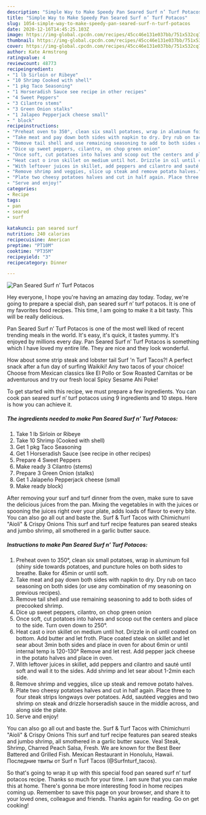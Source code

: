 ```yaml
---
description: "Simple Way to Make Speedy Pan Seared Surf n’ Turf Potacos"
title: "Simple Way to Make Speedy Pan Seared Surf n’ Turf Potacos"
slug: 1054-simple-way-to-make-speedy-pan-seared-surf-n-turf-potacos
date: 2020-12-16T14:45:25.103Z
image: https://img-global.cpcdn.com/recipes/45cc46e131e037bb/751x532cq70/pan-seared-surf-n-turf-potacos-recipe-main-photo.jpg
thumbnail: https://img-global.cpcdn.com/recipes/45cc46e131e037bb/751x532cq70/pan-seared-surf-n-turf-potacos-recipe-main-photo.jpg
cover: https://img-global.cpcdn.com/recipes/45cc46e131e037bb/751x532cq70/pan-seared-surf-n-turf-potacos-recipe-main-photo.jpg
author: Kate Armstrong
ratingvalue: 4
reviewcount: 48773
recipeingredient:
- "1 lb Sirloin or Ribeye"
- "10 Shrimp Cooked with shell"
- "1 pkg Taco Seasoning"
- "1 Horseradish Sauce see recipe in other recipes"
- "4 Sweet Peppers"
- "3 Cilantro stems"
- "3 Green Onion stalks"
- "1 Jalapeo Pepperjack cheese small"
- " block"
recipeinstructions:
- "Preheat oven to 350°, clean six small potatoes, wrap in aluminum foil (shiny side towards potatoes, and puncture holes on both sides to breathe. Bake for 45min or until soft."
- "Take meat and pay down both sides with napkin to dry. Dry rub on taco seasoning on both sides (or use any combination of my seasoning on previous recipes)."
- "Remove tail shell and use remaining seasoning to add to both sides of precooked shrimp."
- "Dice up sweet peppers, cilantro, on chop green onion"
- "Once soft, cut potatoes into halves and scoop out the centers and place to the side. Turn oven down to 250°."
- "Heat cast o iron skillet on medium until hot. Drizzle in oil until coated on bottom. Add butter and let froth. Place coated steak on skillet and let sear about 3min both sides and place in oven for about 6min or until internal temp is 120-130° Remove and let rest. Add pepper jack cheese in the potato halves and place in oven."
- "With leftover juices in skillet, add peppers and cilantro and sauté until soft and wall it to the sides. Add shrimp and let sear about 1-2min each side."
- "Remove shrimp and veggies, slice up steak and remove potato halves."
- "Plate two cheesy potatoes halves and cut in half again. Place three to four steak strips longways over potatoes. Add, sautéed veggies and two shrimp on steak and drizzle horseradish sauce in the middle across, and along side the plate."
- "Serve and enjoy!"
categories:
- Recipe
tags:
- pan
- seared
- surf

katakunci: pan seared surf 
nutrition: 240 calories
recipecuisine: American
preptime: "PT10M"
cooktime: "PT35M"
recipeyield: "3"
recipecategory: Dinner

---
```



![Pan Seared Surf n’ Turf Potacos](https://img-global.cpcdn.com/recipes/45cc46e131e037bb/751x532cq70/pan-seared-surf-n-turf-potacos-recipe-main-photo.jpg)

Hey everyone, I hope you're having an amazing day today. Today, we're going to prepare a special dish, pan seared surf n’ turf potacos. It is one of my favorites food recipes. This time, I am going to make it a bit tasty. This will be really delicious.

Pan Seared Surf n’ Turf Potacos is one of the most well liked of recent trending meals in the world. It's easy, it's quick, it tastes yummy. It's enjoyed by millions every day. Pan Seared Surf n’ Turf Potacos is something which I have loved my entire life. They are nice and they look wonderful.

How about some strip steak and lobster tail Surf &#39;n Turf Tacos?! A perfect snack after a fun day of surfing Waikiki! Any two tacos of your choice! Choose from Mexican classics like El Pollo or Sow Roasted Carnitas or be adventurous and try our fresh local Spicy Sesame Ahi Poke!


To get started with this recipe, we must prepare a few ingredients. You can cook pan seared surf n’ turf potacos using 9 ingredients and 10 steps. Here is how you can achieve it.

<!--inarticleads1-->

##### The ingredients needed to make Pan Seared Surf n’ Turf Potacos:

1. Take 1 lb Sirloin or Ribeye
1. Take 10 Shrimp (Cooked with shell)
1. Get 1 pkg Taco Seasoning
1. Get 1 Horseradish Sauce (see recipe in other recipes)
1. Prepare 4 Sweet Peppers
1. Make ready 3 Cilantro (stems)
1. Prepare 3 Green Onion (stalks)
1. Get 1 Jalapeño Pepperjack cheese (small
1. Make ready  block)


After removing your surf and turf dinner from the oven, make sure to save the delicious juices from the pan. Mixing the vegetables in with the juices or spooning the juices right over your plate, adds loads of flavor to every bite. You can also go all out and baste the. Surf &amp; Turf Tacos with Chimichurri &#34;Aioli&#34; &amp; Crispy Onions This surf and turf recipe features pan seared steaks and jumbo shrimp, all smothered in a garlic butter sauce. 

<!--inarticleads2-->

##### Instructions to make Pan Seared Surf n’ Turf Potacos:

1. Preheat oven to 350°, clean six small potatoes, wrap in aluminum foil (shiny side towards potatoes, and puncture holes on both sides to breathe. Bake for 45min or until soft.
1. Take meat and pay down both sides with napkin to dry. Dry rub on taco seasoning on both sides (or use any combination of my seasoning on previous recipes).
1. Remove tail shell and use remaining seasoning to add to both sides of precooked shrimp.
1. Dice up sweet peppers, cilantro, on chop green onion
1. Once soft, cut potatoes into halves and scoop out the centers and place to the side. Turn oven down to 250°.
1. Heat cast o iron skillet on medium until hot. Drizzle in oil until coated on bottom. Add butter and let froth. Place coated steak on skillet and let sear about 3min both sides and place in oven for about 6min or until internal temp is 120-130° Remove and let rest. Add pepper jack cheese in the potato halves and place in oven.
1. With leftover juices in skillet, add peppers and cilantro and sauté until soft and wall it to the sides. Add shrimp and let sear about 1-2min each side.
1. Remove shrimp and veggies, slice up steak and remove potato halves.
1. Plate two cheesy potatoes halves and cut in half again. Place three to four steak strips longways over potatoes. Add, sautéed veggies and two shrimp on steak and drizzle horseradish sauce in the middle across, and along side the plate.
1. Serve and enjoy!


You can also go all out and baste the. Surf &amp; Turf Tacos with Chimichurri &#34;Aioli&#34; &amp; Crispy Onions This surf and turf recipe features pan seared steaks and jumbo shrimp, all smothered in a garlic butter sauce. Veal Steak, Shrimp, Charred Peach Salsa, Fresh. We are known for the Best Beer Battered and Grilled Fish. Mexican Restaurant in Honolulu, Hawaii. Последние твиты от Surf n Turf Tacos (@Surfnturf_tacos). 

So that's going to wrap it up with this special food pan seared surf n’ turf potacos recipe. Thanks so much for your time. I am sure that you can make this at home. There's gonna be more interesting food in home recipes coming up. Remember to save this page on your browser, and share it to your loved ones, colleague and friends. Thanks again for reading. Go on get cooking!
